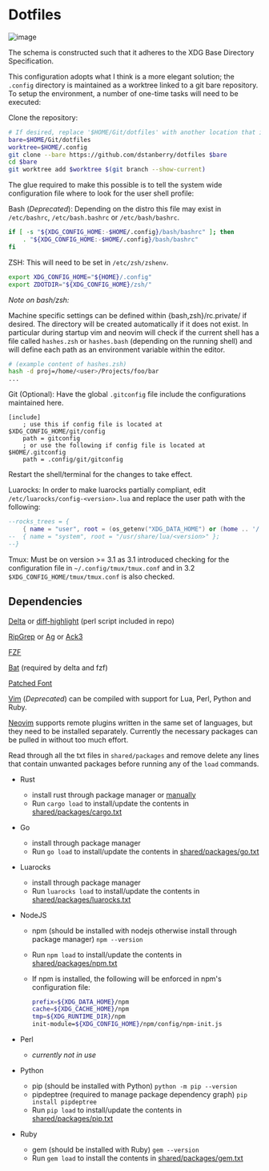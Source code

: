 # Dotfiles

![image](https://github.com/dstanberry/dotfiles/wiki/assets/vim.png)

The schema is constructed such that it adheres to the XDG Base Directory
Specification.

This configuration adopts what I think is a more elegant solution; the `.config`
directory is maintained as a worktree linked to a git bare repository. To setup
the environment, a number of one-time tasks will need to be executed:

Clone the repository:

```bash
# If desired, replace '$HOME/Git/dotfiles' with another location that is preferred.
bare=$HOME/Git/dotfiles
worktree=$HOME/.config
git clone --bare https://github.com/dstanberry/dotfiles $bare
cd $bare
git worktree add $worktree $(git branch --show-current)
```

The glue required to make this possible is to tell the system wide configuration
file where to look for the user shell profile:

Bash (_Deprecated_): Depending on the distro this file may exist in
`/etc/bashrc`, `/etc/bash.bashrc` or `/etc/bash/bashrc`.

```bash
if [ -s "${XDG_CONFIG_HOME:-$HOME/.config}/bash/bashrc" ]; then
    . "${XDG_CONFIG_HOME:-$HOME/.config}/bash/bashrc"
fi
```

ZSH: This will need to be set in `/etc/zsh/zshenv`.

```zsh
export XDG_CONFIG_HOME="${HOME}/.config"
export ZDOTDIR="${XDG_CONFIG_HOME}/zsh/"
```

_Note on bash/zsh:_

Machine specific settings can be defined within {bash,zsh}/rc.private/ if
desired. The directory will be created automatically if it does not exist. In
particular during startup vim and neovim will check if the current shell has a
file called `hashes.zsh` or `hashes.bash` (depending on the running shell) and
will define each path as an environment variable within the editor.

```zsh
# (example content of hashes.zsh)
hash -d proj=/home/<user>/Projects/foo/bar
...

```

Git (Optional): Have the global `.gitconfig` file include the configurations
maintained here.

```gitconfig
[include]
    ; use this if config file is located at $XDG_CONFIG_HOME/git/config
    path = gitconfig
    ; or use the following if config file is located at $HOME/.gitconfig
    path = .config/git/gitconfig
```

Restart the shell/terminal for the changes to take effect.

Luarocks: In order to make luarocks partially compliant, edit
`/etc/luarocks/config-<version>.lua` and replace the user path with the
following:

```lua
--rocks_trees = {
    { name = "user", root = (os_getenv("XDG_DATA_HOME") or (home .. '/.local/share')) .. "/luarocks" };
--  { name = "system", root = "/usr/share/lua/<version>" };
--}
```

Tmux: Must be on version >= 3.1 as 3.1 introduced checking for the configuration
file in `~/.config/tmux/tmux.conf` and in 3.2 `$XDG_CONFIG_HOME/tmux/tmux.conf`
is also checked.

## Dependencies

[Delta](https://github.com/dandavison/delta) or
[diff-highlight](https://github.com/git/git/tree/master/contrib/diff-highlight)
(perl script included in repo)

[RipGrep](https://github.com/BurntSushi/ripgrep) or
[Ag](https://github.com/ggreer/the_silver_searcher) or
[Ack3](https://github.com/beyondgrep/ack3)

[FZF](https://github.com/junegunn/fzf)

[Bat](https://github.com/sharkdp/bat) (required by delta and fzf)

[Patched Font](https://www.nerdfonts.com)

[Vim](https://github.com/vim/vim) (_Deprecated_) can be compiled with support
for Lua, Perl, Python and Ruby.

[Neovim](https://github.com/neovim/neovim) supports remote plugins written in
the same set of languages, but they need to be installed separately. Currently
the necessary packages can be pulled in without too much effort.

Read through all the txt files in `shared/packages` and remove delete any lines
that contain unwanted packages before running any of the `load` commands.

- Rust

  - install rust through package manager or
    [manually](https://doc.rust-lang.org/cargo/getting-started/installation.html)
  - Run `cargo load` to install/update the contents in
    [shared/packages/cargo.txt](https://github.com/dstanberry/dotfiles/blob/main/shared/packages/cargo.txt)

- Go

  - install through package manager
  - Run `go load` to install/update the contents in
    [shared/packages/go.txt](https://github.com/dstanberry/dotfiles/blob/main/shared/packages/go.txt)

- Luarocks

  - install through package manager
  - Run `luarocks load` to install/update the contents in
    [shared/packages/luarocks.txt](https://github.com/dstanberry/dotfiles/blob/main/shared/packages/luarocks.txt)

- NodeJS

  - npm (should be installed with nodejs otherwise install through package
    manager) `npm --version`
  - Run `npm load` to install/update the contents in
    [shared/packages/npm.txt](https://github.com/dstanberry/dotfiles/blob/main/shared/packages/npm.txt)
  - If npm is installed, the following will be enforced in npm's configuration
    file:

    ```sh
    prefix=${XDG_DATA_HOME}/npm
    cache=${XDG_CACHE_HOME}/npm
    tmp=${XDG_RUNTIME_DIR}/npm
    init-module=${XDG_CONFIG_HOME}/npm/config/npm-init.js
    ```

- Perl

  - _currently not in use_

- Python

  - pip (should be installed with Python) `python -m pip --version`
  - pipdeptree (required to manage package dependency graph)
    `pip install pipdeptree`
  - Run `pip load` to install/update the contents in
    [shared/packages/pip.txt](https://github.com/dstanberry/dotfiles/blob/main/shared/packages/pip.txt)

- Ruby
  - gem (should be installed with Ruby) `gem --version`
  - Run `gem load` to install the contents in
    [shared/packages/gem.txt](https://github.com/dstanberry/dotfiles/blob/main/shared/packages/gem.txt)
